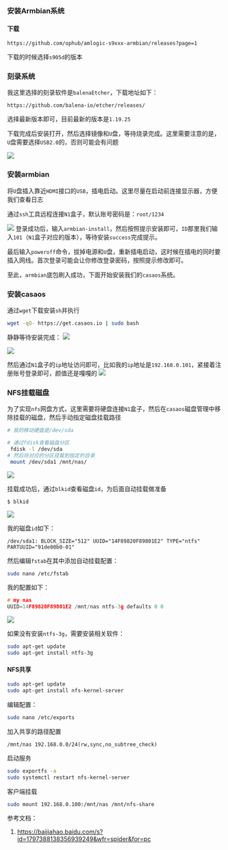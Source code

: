 
### 安装Armbian系统

#### 下载
```
https://github.com/ophub/amlogic-s9xxx-armbian/releases?page=1
```

下载的时候选择`s905d`的版本
### 刻录系统

我这里选择的刻录软件是`balenaEtcher`，下载地址如下：

```
https://github.com/balena-io/etcher/releases/
```
选择最新版本即可，目前最新的版本是`1.19.25`

下载完成后安装打开，然后选择镜像和`U`盘，等待烧录完成。这里需要注意的是，`U`盘需要选择`USB2.0`的，否则可能会有问题

![](https://syske-pic-bed.oss-cn-hangzhou.aliyuncs.com/imgs/e3c1813f-aadc-43d9-ad3d-f1cac86ada1d.jpg)
### 安装armbian

将`U`盘插入靠近`HDMI`接口的`USB`，插电启动。这里尽量在启动前连接显示器，方便我们查看日志

通过`ssh`工具远程连接`N1`盒子，默认账号密码是：`root/1234`

![](https://syske-pic-bed.oss-cn-hangzhou.aliyuncs.com/imgs/246d7c9f-80d7-4fd9-bce8-e2eb8f076bce.jpg)
登录成功后，输入`armbian-install`，然后按照提示安装即可，`ID`那里我们输入`101`（`N1`盒子对应的版本），等待安装`success`完成提示。

最后输入`poweroff`命令，拔掉电源和`U`盘，重新插电启动，这时候在插电的同时要插入网线。首次登录可能会让你修改登录密码，按照提示修改即可。

至此，`armbian`底包刷入成功，下面开始安装我们的`casaos`系统。
### 安装casaos

通过`wget`下载安装`sh`并执行
```sh
wget -qO- https://get.casaos.io | sudo bash
```
静静等待安装完成：
![](https://syske-pic-bed.oss-cn-hangzhou.aliyuncs.com/imgs/243eac96-8917-48f2-9d72-10675aeb3044.jpg)

![](https://syske-pic-bed.oss-cn-hangzhou.aliyuncs.com/imgs/22f542a8-ef27-400b-9d7f-c9d42a41e0da.jpg)

然后通过`N1`盒子的`ip`地址访问即可，比如我的`ip`地址是`192.168.0.101`，紧接着注册账号登录即可，颜值还是嘎嘎的
![](https://syske-pic-bed.oss-cn-hangzhou.aliyuncs.com/imgs/0e4b5cc3-1830-4b7f-9169-489e36950273.jpg)

### NFS挂载磁盘

为了实现`nfs`网盘方式，这里需要将硬盘连接`N1`盒子，然后在`casaos`磁盘管理中移除挂载的磁盘，然后手动指定磁盘挂载路径

```sh
# 我的移动硬盘是/dev/sda

# 通过fdisk查看磁盘分区
 fdisk -l /dev/sda
# 然后将对应的分区挂载到指定的目录
 mount /dev/sda1 /mnt/nas/
```

![](https://syske-pic-bed.oss-cn-hangzhou.aliyuncs.com/imgs/231a5a33-8c68-4944-855f-c08b4b325228.jpg)

挂载成功后，通过`blkid`查看磁盘`id`，为后面自动挂载做准备
```
$ blkid
```
![](https://syske-pic-bed.oss-cn-hangzhou.aliyuncs.com/imgs/17352af6-0bab-4a12-b01f-bdd5d88b7736.jpg)

我的磁盘`id`如下：
```
/dev/sda1: BLOCK_SIZE="512" UUID="14F89820F89801E2" TYPE="ntfs" PARTUUID="91de00b0-01"
```
然后编辑`fstab`在其中添加自动挂载配置：
```sh
sudo nano /etc/fstab
```
我的配置如下：
```c
# my nas
UUID=14F89820F89801E2 /mnt/nas ntfs-3g defaults 0 0
```

![](https://syske-pic-bed.oss-cn-hangzhou.aliyuncs.com/imgs/65b00ba0-9a13-48ab-894e-44768ed4b799.jpg)

如果没有安装`ntfs-3g`，需要安装相关软件：
```sh
sudo apt-get update 
sudo apt-get install ntfs-3g
```

#### NFS共享

```sh
sudo apt-get update 
sudo apt-get install nfs-kernel-server
```

编辑配置：
```sh
sudo nano /etc/exports
```
加入共享的路径配置
```
/mnt/nas 192.168.0.0/24(rw,sync,no_subtree_check)
```
启动服务
```sh
sudo exportfs -a 
sudo systemctl restart nfs-kernel-server
```
客户端挂载
```sh
sudo mount 192.168.0.100:/mnt/nas /mnt/nfs-share
```

参考文档：
1. https://baijiahao.baidu.com/s?id=1797388138356939249&wfr=spider&for=pc